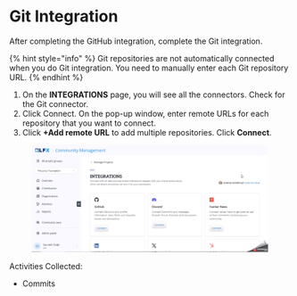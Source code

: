 # Git Integration

After completing the GitHub integration, complete the Git integration.

{% hint style="info" %}
Git repositories are not automatically connected when you do Git integration. You need to manually enter each Git repository URL.
{% endhint %}

1. On the **INTEGRATIONS** page, you will see all the connectors. Check for the Git connector.
2. Click Connect. On the pop-up window, enter remote URLs for each repository that you want to connect.
3. Click **+Add remote URL** to add multiple repositories. Click **Connect**.

<figure><img src="../../.gitbook/assets/Git_Integration.gif" alt=""><figcaption></figcaption></figure>

Activities Collected:

* Commits
